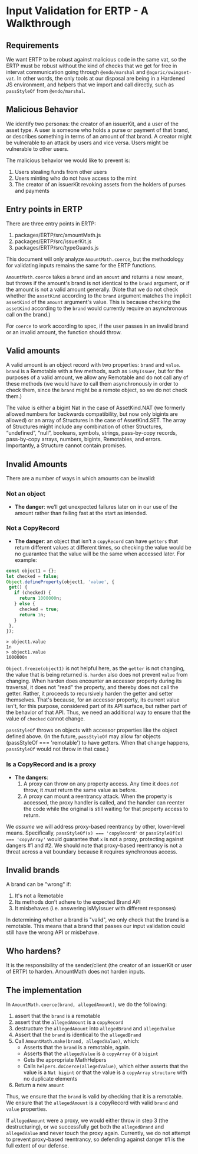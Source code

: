# Input Validation for ERTP - A Walkthrough

## Requirements

We want ERTP to be robust against malicious code in the same vat, so the ERTP must be robust without the kind of checks that we get for free in intervat communication going through `@endo/marshal` and `@agoric/swingset-vat`. In other words, the only tools at our disposal are being in a Hardened JS environment, and helpers that we import and call directly, such as `passStyleOf` from `@endo/marshal`.

## Malicious Behavior

We identify two personas: the creator of an issuerKit, and a user of the asset type. A user is someone who holds a purse or payment of that brand, or describes something in terms of an amount of that brand. A creator might be vulnerable to an attack by users and vice versa. Users might be vulnerable to other users.

The malicious behavior we would like to prevent is:

1. Users stealing funds from other users
2. Users minting who do not have access to the mint
3. The creator of an issuerKit revoking assets from the holders of purses and payments

## Entry points in ERTP

There are three entry points in ERTP:
1. packages/ERTP/src/amountMath.js
2. packages/ERTP/src/issuerKit.js
3. packages/ERTP/src/typeGuards.js

This document will only analyze `AmountMath.coerce`, but the
methodology for validating inputs remains the same for the ERTP functions.

`AmountMath.coerce` takes a `brand` and an `amount` and returns a new
`amount`, but throws if the amount's brand is not identical to the
`brand` argument, or if the amount is not a valid amount generally.
(Note that we do not check whether the `assetKind` according to the
`brand` argument matches the implicit `assetKind` of the `amount`
argument's value. This is because checking the `assetKind` according
to the `brand` would currently require an asynchronous call on the
brand.)

For `coerce` to work according to spec, if the user passes in an
invalid brand or an invalid amount, the function should throw.

## Valid amounts

A valid amount is an object record with two properties: `brand` and
`value`. `brand` is a Remotable with a few methods, such as
`isMyIssuer`, but for the purposes of a valid amount, we allow any
Remotable and do not call any of these methods (we would have to call
them asynchronously in order to check them, since the `brand` might be
a remote object, so we do not check them.)

The value is either a bigint Nat in the case of AssetKind.NAT (we formerly allowed numbers for backwards compatibility, but now only bigints are allowed) or an array of Structures in the case of AssetKind.SET. The array of Structures might include any combination of other Structures, “undefined”, “null”, booleans, symbols, strings, pass-by-copy records, pass-by-copy arrays, numbers, bigints,  Remotables, and errors. Importantly, a Structure cannot contain promises.

## Invalid Amounts

There are a number of ways in which amounts can be invalid:

### Not an object

* **The danger**: we’ll get unexpected failures later on in our use of the amount rather than failing fast at the start as intended.

### Not a CopyRecord

* **The danger**: an object that isn’t a `copyRecord` can have
  `getters` that return different values at different times, so
  checking the value would be no guarantee that the value will be the
  same when accessed later. For example:

```js
const object1 = {};
let checked = false;
Object.defineProperty(object1, 'value', {
 get() {
   if (checked) {
     return 1000000n;
   } else {
     checked = true;
     return 1n;
   }
 },
});
```
```console
> object1.value
1n
> object1.value
1000000n
```

`Object.freeze(object1)` is not helpful here, as the `getter` is not changing, the value that is being returned is. `harden` also does not prevent `value` from changing. ​​When harden does encounter an accessor property during its traversal, it does not "read" the property, and thereby does not call the getter. Rather, it proceeds to recursively harden the getter and setter themselves. That's because, for an accessor property, its current value isn't, for this purpose, considered part of its API surface, but rather part of the behavior of that API. Thus, we need an additional way to ensure that the value of `checked` cannot change.

`passStyleOf` throws on objects with accessor properties like the
object defined above. (In the future, `passStyleOf` may allow far
objects (passStyleOf === 'remotable') to have getters. When that
change happens, `passStyleOf` would not throw in that case.)

### Is a CopyRecord and is a proxy

* **The dangers**:
  1) A proxy can throw on any property access. Any time it does *not* throw, it *must* return the same
     value as before.
  2) A proxy can mount a reentrancy attack. When the property is
     accessed, the proxy handler is called, and the handler can
     reenter the code while the original is still waiting for that
     property access to return.

We *assume* we will address proxy-based reentrancy by other, lower-level means.
Specifically, `passStyleOf(x) === 'copyRecord'` or
`passStyleOf(x) === 'copyArray'` would guarantee that `x` is not a proxy, protecting
against dangers #1 and #2. We should note that proxy-based reentrancy
is not a threat across a vat boundary because it requires synchronous
access.

## Invalid brands

A brand can be "wrong" if:
1. It's not a Remotable
2. Its methods don’t adhere to the expected Brand API
3. It misbehaves (i.e. answering isMyIssuer with different responses)

In determining whether a brand is "valid", we only check that the brand is a remotable. This means that a brand
that passes our input validation could still have the wrong API or misbehave.

## Who hardens?
It is the responsibility of the sender/client (the creator of an
issuerKit or user of ERTP) to harden. AmountMath does not harden
inputs.

## The implementation

In `AmountMath.coerce(brand, allegedAmount)`, we do the following:
1. assert that the `brand` is a remotable
2. assert that the `allegedAmount` is a `copyRecord`
3. destructure the `allegedAmount` into `allegedBrand` and
   `allegedValue`
4. Assert that the `brand` is identical to the `allegedBrand`
5. Call `AmountMath.make(brand, allegedValue)`, which:
    * Asserts that the `brand` is a remotable, again.
    * Asserts that the `allegedValue` is a `copyArray` or a `bigint`
    * Gets the appropriate MathHelpers
    * Calls `helpers.doCoerce(allegedValue)`, which either asserts
      that the value is a `Nat bigint` or that the value is a
      `copyArray` `structure` with no duplicate elements
11. Return a new `amount`

Thus, we ensure that the `brand` is valid by checking that it is a
remotable. We ensure that the `allegedAmount` is a copyRecord with
valid `brand` and `value` properties.

If `allegedAmount` were a proxy, we would either throw in step 3 (the
destructuring), or we successfully get both the `allegedBrand` and
`allegedValue` and never touch the proxy again. Currently, we do not
attempt to prevent proxy-based reentrancy, so defending against danger
#1 is the full extent of our defense.
